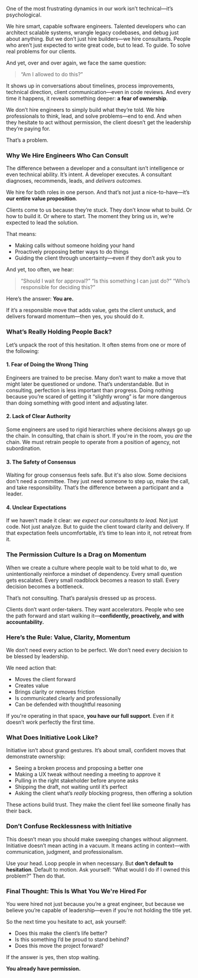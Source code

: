 One of the most frustrating dynamics in our work isn’t technical—it’s psychological.

We hire smart, capable software engineers. Talented developers who can architect scalable systems, wrangle legacy codebases, and debug just about anything. But we don’t just hire builders—we hire consultants. People who aren’t just expected to write great code, but to lead. To guide. To solve real problems for our clients.

And yet, over and over again, we face the same question:

> “Am I allowed to do this?”

It shows up in conversations about timelines, process improvements, technical direction, client communication—even in code reviews. And every time it happens, it reveals something deeper: **a fear of ownership**.

We don’t hire engineers to simply build what they’re told. We hire professionals to think, lead, and solve problems—end to end. And when they hesitate to act without permission, the client doesn’t get the leadership they’re paying for.

That’s a problem.

### Why We Hire Engineers Who Can Consult

The difference between a developer and a consultant isn’t intelligence or even technical ability. It’s intent. A developer executes. A consultant diagnoses, recommends, leads, and *delivers outcomes.*

We hire for both roles in one person. And that’s not just a nice-to-have—it’s **our entire value proposition**.

Clients come to us because they’re stuck. They don’t know what to build. Or how to build it. Or where to start. The moment they bring us in, we’re expected to lead the solution.

That means:

- Making calls without someone holding your hand
- Proactively proposing better ways to do things
- Guiding the client through uncertainty—even if they don’t ask you to

And yet, too often, we hear:

> “Should I wait for approval?”
> “Is this something I can just do?”
> “Who’s responsible for deciding this?”

Here’s the answer: **You are.**

If it’s a responsible move that adds value, gets the client unstuck, and delivers forward momentum—then yes, you should do it.

### What’s Really Holding People Back?

Let’s unpack the root of this hesitation. It often stems from one or more of the following:

#### 1. Fear of Doing the Wrong Thing

Engineers are trained to be precise. Many don’t want to make a move that might later be questioned or undone. That’s understandable. But in consulting, perfection is less important than progress. Doing nothing because you’re scared of getting it “slightly wrong” is far more dangerous than doing something with good intent and adjusting later.

#### 2. Lack of Clear Authority

Some engineers are used to rigid hierarchies where decisions always go up the chain. In consulting, that chain is short. If you're in the room, you *are* the chain. We must retrain people to operate from a position of agency, not subordination.

#### 3. The Safety of Consensus

Waiting for group consensus feels safe. But it's also slow. Some decisions don't need a committee. They just need someone to step up, make the call, and take responsibility. That’s the difference between a participant and a leader.

#### 4. Unclear Expectations

If we haven’t made it clear: *we expect our consultants to lead.* Not just code. Not just analyze. But to guide the client toward clarity and delivery. If that expectation feels uncomfortable, it’s time to lean into it, not retreat from it.

### The Permission Culture Is a Drag on Momentum

When we create a culture where people wait to be told what to do, we unintentionally reinforce a mindset of dependency. Every small question gets escalated. Every small roadblock becomes a reason to stall. Every decision becomes a bottleneck.

That’s not consulting. That’s paralysis dressed up as process.

Clients don’t want order-takers. They want accelerators. People who see the path forward and start walking it—**confidently, proactively, and with accountability.**

### Here’s the Rule: Value, Clarity, Momentum

We don’t need every action to be perfect.
We don’t need every decision to be blessed by leadership.

We need action that:

- Moves the client forward
- Creates value
- Brings clarity or removes friction
- Is communicated clearly and professionally
- Can be defended with thoughtful reasoning

If you're operating in that space, **you have our full support**. Even if it doesn’t work perfectly the first time.

### What Does Initiative Look Like?

Initiative isn’t about grand gestures. It’s about small, confident moves that demonstrate ownership:

- Seeing a broken process and proposing a better one
- Making a UX tweak without needing a meeting to approve it
- Pulling in the right stakeholder before anyone asks
- Shipping the draft, not waiting until it’s perfect
- Asking the client what’s *really* blocking progress, then offering a solution

These actions build trust. They make the client feel like someone finally has their back.

### Don’t Confuse Recklessness with Initiative

This doesn’t mean you should make sweeping changes without alignment. Initiative doesn’t mean acting in a vacuum. It means acting in context—with communication, judgment, and professionalism.

Use your head. Loop people in when necessary. But **don’t default to hesitation**. Default to motion. Ask yourself: “What would I do if I owned this problem?” Then do that.

### Final Thought: This Is What You We're Hired For

You were hired not just because you’re a great engineer, but because we believe you’re capable of leadership—even if you’re not holding the title yet.

So the next time you hesitate to act, ask yourself:

- Does this make the client’s life better?
- Is this something I’d be proud to stand behind?
- Does this move the project forward?

If the answer is yes, then stop waiting.

**You already have permission.**
